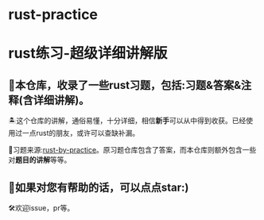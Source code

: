 # rust-practice
# rust练习-超级详细讲解版

## 🚀本仓库，收录了一些rust习题，包括:习题&答案&注释(含详细讲解)。

🏝这个仓库的讲解，通俗易懂，十分详细，相信**新手**可以从中得到收获。已经使用过一点rust的朋友，或许可以查缺补漏。

🎨习题来源:[rust-by-practice](https://github.com/sunface/rust-by-practice)。原习题仓库包含了答案，而本仓库则额外包含一些对**题目的讲解**等等。

## 🌟如果对您有帮助的话，可以点点star:)

🛠欢迎issue，pr等。
